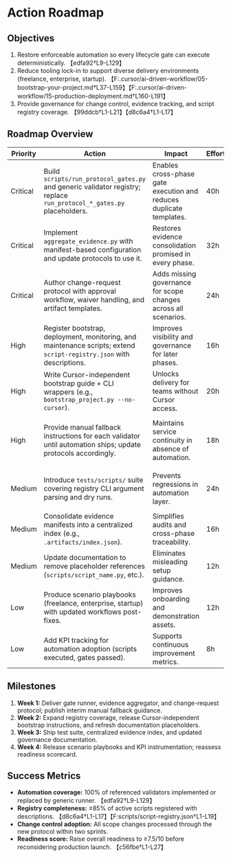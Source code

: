 # Action Roadmap

## Objectives
1. Restore enforceable automation so every lifecycle gate can execute deterministically. 【edfa92†L9-L129】
2. Reduce tooling lock-in to support diverse delivery environments (freelance, enterprise, startup). 【F:.cursor/ai-driven-workflow/05-bootstrap-your-project.md†L37-L159】【F:.cursor/ai-driven-workflow/15-production-deployment.md†L160-L191】
3. Provide governance for change control, evidence tracking, and script registry coverage. 【99ddcb†L1-L21】【d8c6a4†L1-L17】

## Roadmap Overview
| Priority | Action | Impact | Effort | Owner | Dependencies | Evidence |
|---|---|---|---|---|---|---|
| Critical | Build `scripts/run_protocol_gates.py` and generic validator registry; replace `run_protocol_*_gates.py` placeholders. | Enables cross-phase gate execution and reduces duplicate templates. | 40h | Automation Engineer | Protocol metadata model | 【edfa92†L9-L129】 |
| Critical | Implement `aggregate_evidence.py` with manifest-based configuration and update protocols to use it. | Restores evidence consolidation promised in every phase. | 32h | Automation Engineer | Above gate runner | 【edfa92†L9-L129】 |
| Critical | Author change-request protocol with approval workflow, waiver handling, and artifact templates. | Adds missing governance for scope changes across all scenarios. | 24h | Program Manager | Stakeholder alignment | Analysis: change gap (report §Phase 3). |
| High | Register bootstrap, deployment, monitoring, and maintenance scripts; extend `script-registry.json` with descriptions. | Improves visibility and governance for later phases. | 16h | DevOps Lead | Inventory audit | 【d8c6a4†L1-L17】【F:scripts/script-registry.json†L1-L19】 |
| High | Write Cursor-independent bootstrap guide + CLI wrappers (e.g., `bootstrap_project.py --no-cursor`). | Unlocks delivery for teams without Cursor access. | 20h | Developer Experience | Gate runner | 【F:.cursor/ai-driven-workflow/05-bootstrap-your-project.md†L37-L159】 |
| High | Provide manual fallback instructions for each validator until automation ships; update protocols accordingly. | Maintains service continuity in absence of automation. | 18h | Technical Writer | Validator audit | 【F:.cursor/ai-driven-workflow/08-generate-tasks.md†L126-L154】【F:.cursor/ai-driven-workflow/15-production-deployment.md†L160-L191】 |
| Medium | Introduce `tests/scripts/` suite covering registry CLI argument parsing and dry runs. | Prevents regressions in automation layer. | 24h | QA Engineer | Gate runner | 【F:scripts/validate_prd_gate.py†L1-L115】【F:scripts/run_workflow.py†L1-L49】 |
| Medium | Consolidate evidence manifests into a centralized index (e.g., `.artifacts/index.json`). | Simplifies audits and cross-phase traceability. | 16h | Documentation Lead | Evidence aggregator | Protocol artifacts (report §Cross-Protocol). |
| Medium | Update documentation to remove placeholder references (`scripts/script_name.py`, etc.). | Eliminates misleading setup guidance. | 12h | Documentation Lead | Registry update | 【edfa92†L121-L129】 |
| Low | Produce scenario playbooks (freelance, enterprise, startup) with updated workflows post-fixes. | Improves onboarding and demonstration assets. | 12h | Solutions Architect | Completion of critical fixes | Report §Scenario Testing. |
| Low | Add KPI tracking for automation adoption (scripts executed, gates passed). | Supports continuous improvement metrics. | 8h | Program Manager | Gate runner telemetry | Scorecard insights. |

## Milestones
1. **Week 1:** Deliver gate runner, evidence aggregator, and change-request protocol; publish interim manual fallback guidance.
2. **Week 2:** Expand registry coverage, release Cursor-independent bootstrap instructions, and refresh documentation placeholders.
3. **Week 3:** Ship test suite, centralized evidence index, and updated governance documentation.
4. **Week 4:** Release scenario playbooks and KPI instrumentation; reassess readiness scorecard.

## Success Metrics
- **Automation coverage:** 100% of referenced validators implemented or replaced by generic runner. 【edfa92†L9-L129】
- **Registry completeness:** ≥85% of active scripts registered with descriptions. 【d8c6a4†L1-L17】【F:scripts/script-registry.json†L1-L19】
- **Change control adoption:** All scope changes processed through the new protocol within two sprints.
- **Readiness score:** Raise overall readiness to ≥7.5/10 before reconsidering production launch. 【c56fbe†L1-L27】

